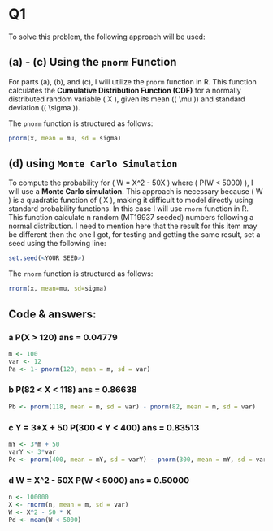 # Q1

To solve this problem, the following approach will be used:

## (a) - (c) Using the `pnorm` Function

For parts (a), (b), and (c), I will utilize the `pnorm` function in R. This function calculates the **Cumulative Distribution Function (CDF)** for a normally distributed random variable \( X \), given its mean (\( \mu \)) and standard deviation (\( \sigma \)).

The `pnorm` function is structured as follows:

```R
pnorm(x, mean = mu, sd = sigma)
```
## (d) using `Monte Carlo Simulation`

To compute the probability for \( W = X^2 - 50X \) where \( P(W < 5000) \), I will use a **Monte Carlo simulation**. This approach is necessary because \( W \) is a quadratic function of \( X \), making it difficult to model directly using standard probability functions. In this case I will use `rnorm` function in R. This function calculate n random (MT19937 seeded) numbers following a normal distribution. I need to mention here that the result for this item may be different then the one I got, for testing and getting the same result, set a seed using the following line:

```R
set.seed(<YOUR SEED>)
```

The `rnorm` function is structured as follows:

```R
rnorm(x, mean=mu, sd=sigma)
```

## Code & answers:

### a P(X > 120) ans = 0.04779
```R
m <- 100
var <- 12
Pa <- 1- pnorm(120, mean = m, sd = var) 
```

### b P(82 < X < 118) ans = 0.86638
```R
Pb <- pnorm(118, mean = m, sd = var) - pnorm(82, mean = m, sd = var)
```

### c Y = 3*X + 50 P(300 < Y < 400) ans = 0.83513
```R
mY <- 3*m + 50
varY <- 3*var
Pc <- pnorm(400, mean = mY, sd = varY) - pnorm(300, mean = mY, sd = varY)
```

### d W = X^2 - 50X P(W < 5000) ans = 0.50000
```R
n <- 100000
X <- rnorm(n, mean = m, sd = var)
W <- X^2 - 50 * X
Pd <- mean(W < 5000)
```
